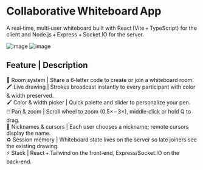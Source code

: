 # Collaborative Whiteboard App
A real‑time, multi‑user whiteboard built with React (Vite + TypeScript)
for the client and Node.js + Express + Socket.IO for the server.

![image](https://github.com/user-attachments/assets/032c8e30-7277-4d21-9121-79686285474d)
![image](https://github.com/user-attachments/assets/8048d551-71d5-45c4-a7a0-6a364e126714)

## Feature | Description
🔗 Room system | Share a 6‑letter code to create or join a whiteboard room.<br>
🖍️ Live drawing | Strokes broadcast instantly to every participant with color & width preserved.<br>
🖌️ Color & width picker | Quick palette and slider to personalize your pen.<br>
🖱️ Pan & zoom | Scroll wheel to zoom (0.5× – 3×), middle‑click or hold Q to drag.<br>
👤 Nicknames & cursors | Each user chooses a nickname; remote cursors display the name.<br>
♻️ Session memory | Whiteboard state lives on the server so late joiners see the existing drawing.<br>
⚡ Stack | React + Tailwind on the front‑end, Express/Socket.IO on the back‑end.<br>
